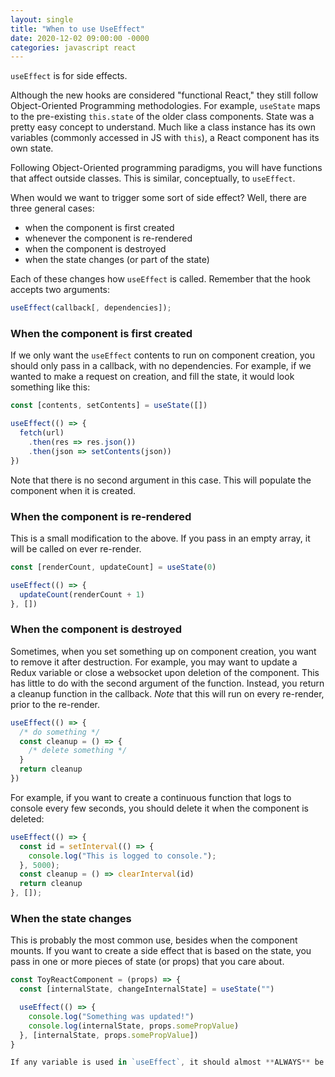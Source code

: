```yaml
---
layout: single
title: "When to use UseEffect"
date: 2020-12-02 09:00:00 -0000
categories: javascript react
---
```


`useEffect` is for side effects.

Although the new hooks are considered "functional React," they still follow Object-Oriented Programming methodologies. For example, `useState` maps to the pre-existing `this.state` of the older class components. State was a pretty easy concept to understand. Much like a class instance has its own variables (commonly accessed in JS with `this`), a React component has its own state. 

Following Object-Oriented programming paradigms, you will have functions that affect outside classes. This is similar, conceptually, to `useEffect`. 

When would we want to trigger some sort of side effect? Well, there are three general cases:
- when the component is first created
- whenever the component is re-rendered
- when the component is destroyed
- when the state changes (or part of the state)

Each of these changes how `useEffect` is called. Remember that the hook accepts two arguments:

```javascript
useEffect(callback[, dependencies]);
```

### When the component is first created

If we only want the `useEffect` contents to run on component creation, you should only pass in a callback, with no dependencies. For example, if we wanted to make a request on creation, and fill the state, it would look something like this:

```javascript
const [contents, setContents] = useState([])

useEffect(() => {
  fetch(url)
    .then(res => res.json())
    .then(json => setContents(json))
})
```

Note that there is no second argument in this case. This will populate the component when it is created.

### When the component is re-rendered

This is a small modification to the above. If you pass in an empty array, it will be called on ever re-render. 

```javascript
const [renderCount, updateCount] = useState(0)

useEffect(() => {
  updateCount(renderCount + 1)
}, [])
```

### When the component is destroyed

Sometimes, when you set something up on component creation, you want to remove it after destruction. For example, you may want to update a Redux variable or close a websocket upon deletion of the component. This has little to do with the second argument of the function. Instead, you return a cleanup function in the callback. *Note* that this will run on every re-render, prior to the re-render.

```javascript
useEffect(() => {
  /* do something */
  const cleanup = () => {
    /* delete something */
  }
  return cleanup
})
```

For example, if you want to create a continuous function that logs to console every few seconds, you should delete it when the component is deleted:

```javascript
useEffect(() => {
  const id = setInterval(() => {
    console.log("This is logged to console.");
  }, 5000);
  const cleanup = () => clearInterval(id)
  return cleanup 
}, []);
```

### When the state changes

This is probably the most common use, besides when the component mounts. If you want to create a side effect that is based on the state, you pass in one or more pieces of state (or props) that you care about.

```javascript
const ToyReactComponent = (props) => {
  const [internalState, changeInternalState] = useState("")

  useEffect(() => {
    console.log("Something was updated!")
    console.log(internalState, props.somePropValue)
  }, [internalState, props.somePropValue])
}

If any variable is used in `useEffect`, it should almost **ALWAYS** be in the dependency list.